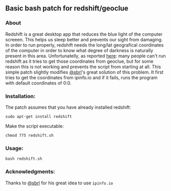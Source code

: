 ## Basic bash patch for redshift/geoclue

### About

Redshift is a great desktop app that reduces the blue light of the computer screeen.
This helps us sleep better and prevents our sight from damaging. In order to run
properly, redshift needs the long/lat geografical coordinates of the computer
in order to know what degree of darkness is naturally present in this area.
Unfortunatelly, as reported [here](https://github.com/jonls/redshift/issues/318): many
people can't run redshift as it tries to get those coordinates from geoclue, but for
some reason this is not working and prevents the script from starting at all. This simple patch
slightly modifies [@sbrl](https://github.com/sbrl)'s great solution of this problem.
It first tries to get the coordinates from ipinfo.io and if it fails, runs the program with default
coordinates of 0:0.

### Installation:

The patch assumes that you have already installed redshift:

```
sudo apt-get install redshift
```

Make the script executable:

```
chmod 775 redshift.sh
```

### Usage:

```bash redshift.sh```


### Acknowledgments:

Thanks to [@sbrl](https://github.com/sbrl) for his great idea to use ```ipinfo.io```
